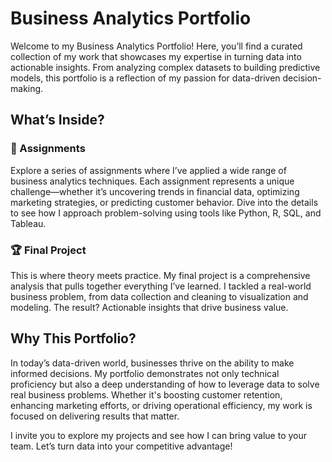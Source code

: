 # Business Analytics Portfolio

Welcome to my Business Analytics Portfolio! Here, you’ll find a curated collection of my work that showcases my expertise in turning data into actionable insights. From analyzing complex datasets to building predictive models, this portfolio is a reflection of my passion for data-driven decision-making.

## What’s Inside?

### 🚀 Assignments
Explore a series of assignments where I’ve applied a wide range of business analytics techniques. Each assignment represents a unique challenge—whether it’s uncovering trends in financial data, optimizing marketing strategies, or predicting customer behavior. Dive into the details to see how I approach problem-solving using tools like Python, R, SQL, and Tableau.

### 🏆 Final Project
This is where theory meets practice. My final project is a comprehensive analysis that pulls together everything I’ve learned. I tackled a real-world business problem, from data collection and cleaning to visualization and modeling. The result? Actionable insights that drive business value.

## Why This Portfolio?
In today’s data-driven world, businesses thrive on the ability to make informed decisions. My portfolio demonstrates not only technical proficiency but also a deep understanding of how to leverage data to solve real business problems. Whether it's boosting customer retention, enhancing marketing efforts, or driving operational efficiency, my work is focused on delivering results that matter.

I invite you to explore my projects and see how I can bring value to your team. Let’s turn data into your competitive advantage!
